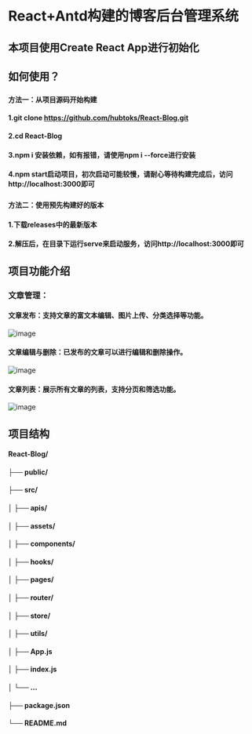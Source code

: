 # React+Antd构建的博客后台管理系统

## 本项目使用Create React App进行初始化

## 如何使用？
### `方法一：从项目源码开始构建`
#### 1.git clone https://github.com/hubtoks/React-Blog.git   
#### 2.cd React-Blog
#### 3.npm i 安装依赖，如有报错，请使用npm i --force进行安装
#### 4.npm start启动项目，初次启动可能较慢，请耐心等待构建完成后，访问http://localhost:3000即可

### `方法二：使用预先构建好的版本`
#### 1.下载releases中的最新版本
#### 2.解压后，在目录下运行serve来启动服务，访问http://localhost:3000即可

## 项目功能介绍

### 文章管理：
#### 文章发布：支持文章的富文本编辑、图片上传、分类选择等功能。
![image](https://github.com/user-attachments/assets/b1c39a6d-ce74-457f-bdd1-c5ae99d3b4e3)

#### 文章编辑与删除：已发布的文章可以进行编辑和删除操作。
![image](https://github.com/user-attachments/assets/b5b49a2c-6027-4206-86a0-e8888ddc128e)

#### 文章列表：展示所有文章的列表，支持分页和筛选功能。
![image](https://github.com/user-attachments/assets/fb1ecd20-0b51-47c9-9a8f-fd9654182b7e)

## 项目结构
#### React-Blog/
#### ├── public/
#### ├── src/
#### │   ├── apis/
#### │   ├── assets/
#### │   ├── components/
#### │   ├── hooks/
#### │   ├── pages/
#### │   ├── router/
#### │   ├── store/
#### │   ├── utils/
#### │   ├── App.js
#### │   ├── index.js
#### │   └── ...
#### ├── package.json
#### └── README.md









